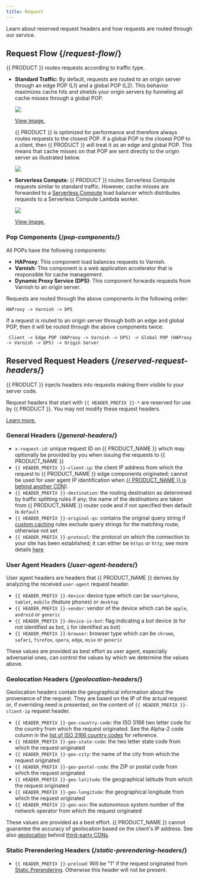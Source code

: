 ```yaml
---
title: Request
---
```


Learn about reserved request headers and how requests are routed through our service.

## Request Flow {/*request-flow*/}

{{ PRODUCT }} routes requests according to traffic type.

-   **Standard Traffic:** By default, requests are routed to an origin server through an edge POP (L1) and a global POP (L2). This behavior maximizes cache hits and shields your origin servers by funneling all cache misses through a global POP. 

    ![](/images/overview/request-flow-edge-global.png)

    [View image.](/images/overview/request-flow-edge-global.png)

    {{ PRODUCT }} is optimized for performance and therefore always routes requests to the closest POP. If a global POP is the closest POP to a client, then {{ PRODUCT }} will treat it as an edge and global POP. This means that cache misses on that POP are sent directly to the origin server as illustrated below.

    ![](/images/overview/request-flow-edge.png)
-   **Serverless Compute:** {{ PRODUCT }} routes Serverless Compute requests similar to standard traffic. However, cache misses are forwarded to a [Serverless Compute](serverless_functions#section_serverless_functions) load balancer which distributes requests to a Serverless Compute Lambda worker.

    ![](/images/overview/request-flow-serverless-compute.png)

    [View image.](/images/overview/request-flow-serverless-compute.png)

### Pop Components {/*pop-components*/}

All POPs have the following components:

-   **HAProxy**: This component load balances requests to Varnish.
-   **Varnish**: This component is a web application accelerator that is responsible for cache management.
-   **Dynamic Proxy Service (DPS)**: This component forwards requests from Varnish to an origin server. 

Requests are routed through the above components in the following order:

`HAProxy -> Varnish -> DPS`

If a request is routed to an origin server through both an edge and global POP, then it will be routed through the above components twice:

` Client -> Edge POP (HAProxy -> Varnish -> DPS) -> Global POP (HAProxy -> Varnish -> DPS) -> Origin Server`

## Reserved Request Headers {/*reserved-request-headers*/}
{{ PRODUCT }} injects headers into requests making them visible to your server code. 

<Callout type="important">

  Request headers that start with `{{ HEADER_PREFIX }}-*` are reserved for use by {{ PRODUCT }}. You may not modify these request headers. 

  [Learn more.](limits#prohibited-headers)

</Callout>

### General Headers {/*general-headers*/}

- `x-request-id`: unique request ID on {{ PRODUCT_NAME }} which may optionally be provided by you when issuing the requests to {{ PRODUCT_NAME }}
- `{{ HEADER_PREFIX }}-client-ip`: the client IP address from which the request to {{ PRODUCT_NAME }} edge components originated; cannot be used for user agent IP identification when [{{ PRODUCT_NAME }} is behind another CDN](third_party_cdns)).
- `{{ HEADER_PREFIX }}-destination`: the routing destination as determined by traffic splitting rules if any; the name of the destinations are taken from {{ PRODUCT_NAME }} router code and if not specified then default is `default`
- `{{ HEADER_PREFIX }}-original-qs`: contains the original query string if [custom caching](caching#section_customizing_the_cache_key) rules exclude query strings for the matching route; otherwise not set
- `{{ HEADER_PREFIX }}-protocol`: the protocol on which the connection to your site has been established; it can either be `https` or `http`; see more details [here](security#section_ssl)

### User Agent Headers {/*user-agent-headers*/}

User agent headers are headers that {{ PRODUCT_NAME }} derives by analyzing the received `user-agent` request header.

- `{{ HEADER_PREFIX }}-device`: device type which can be `smartphone`, `tablet`, `mobile` (feature phones) or `desktop`
- `{{ HEADER_PREFIX }}-vendor`: vendor of the device which can be `apple`, `android` or `generic`
- `{{ HEADER_PREFIX }}-device-is-bot`: flag indicating a bot device (`0` for not identified as bot, `1` for identified as bot)
- `{{ HEADER_PREFIX }}-browser`: browser type which can be `chrome`, `safari`, `firefox`, `opera`, `edge`, `msie` or `generic`

These values are provided as best effort as user agent, especially adversarial ones, can control the values by which we determine the values above.

### Geolocation Headers {/*geolocation-headers*/}

Geolocation headers contain the geographical information about the provenance of the request. They are based on the IP of the actual request or, if overriding need is presented, on the content of `{{ HEADER_PREFIX }}-client-ip` request header.

- `{{ HEADER_PREFIX }}-geo-country-code`: the ISO 3166 two letter code for the country from which the request originated. See the Alpha-2 code column in the [list of ISO 3166 country codes](https://en.wikipedia.org/wiki/List_of_ISO_3166_country_codes) for reference.
- `{{ HEADER_PREFIX }}-geo-state-code`: the two letter state code from which the request originated
- `{{ HEADER_PREFIX }}-geo-city`: the name of the city from which the request originated
- `{{ HEADER_PREFIX }}-geo-postal-code`: the ZIP or postal code from which the request originated
- `{{ HEADER_PREFIX }}-geo-latitude`: the geographical latitude from which the request originated
- `{{ HEADER_PREFIX }}-geo-longitude`: the geographical longitude from which the request originated
- `{{ HEADER_PREFIX }}-geo-asn`: the autonomous system number of the network operator from which the request originated

These values are provided as a best effort. {{ PRODUCT_NAME }} cannot guarantee the accuracy of geolocation based on the client's IP address. See also [geolocation](/guides/third_party_cdns#section_client_ips) behind [third-party CDNs](/guides/third_party_cdns).

### Static Prerendering Headers {/*static-prerendering-headers*/}

- `{{ HEADER_PREFIX }}-preload`: Will be "1" if the request originated from [Static Prerendering](/guides/static_prerendering). Otherwise this header will not be present.
